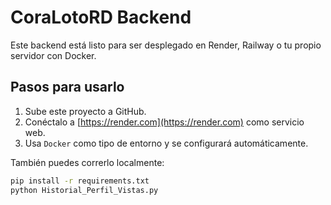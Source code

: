 # CoraLotoRD Backend

Este backend está listo para ser desplegado en Render, Railway o tu propio servidor con Docker.

## Pasos para usarlo

1. Sube este proyecto a GitHub.
2. Conéctalo a [https://render.com](https://render.com) como servicio web.
3. Usa `Docker` como tipo de entorno y se configurará automáticamente.

También puedes correrlo localmente:
```bash
pip install -r requirements.txt
python Historial_Perfil_Vistas.py
```
